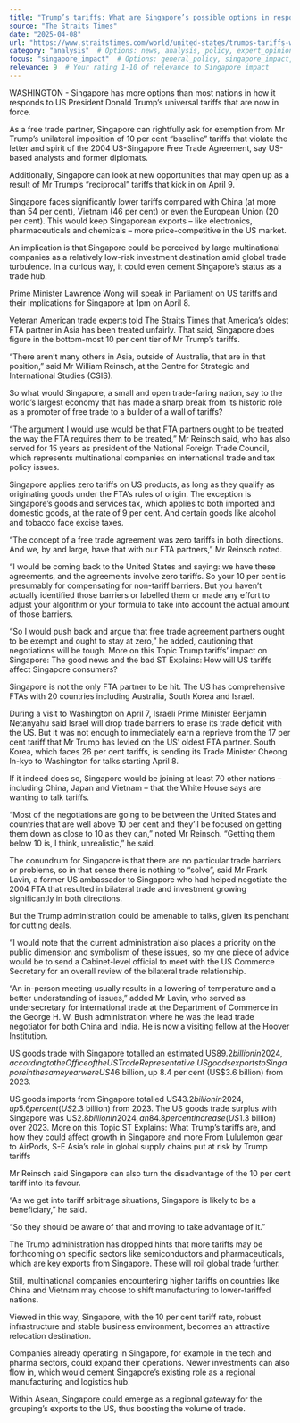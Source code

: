 ```yaml
---
title: "Trump’s tariffs: What are Singapore’s possible options in responding?"
source: "The Straits Times"
date: "2025-04-08" 
url: "https://www.straitstimes.com/world/united-states/trumps-tariffs-what-are-singapores-possible-options-in-responding"
category: "analysis"  # Options: news, analysis, policy, expert_opinion
focus: "singapore_impact"  # Options: general_policy, singapore_impact, asia_impact, global_economy
relevance: 9  # Your rating 1-10 of relevance to Singapore impact
---
```

WASHINGTON - Singapore has more options than most nations in how it responds to US President Donald Trump’s universal tariffs that are now in force. 

As a free trade partner, Singapore can rightfully ask for exemption from Mr Trump’s unilateral imposition of 10 per cent “baseline” tariffs that violate the letter and spirit of the 2004 US-Singapore Free Trade Agreement, say US-based analysts and former diplomats. 

Additionally, Singapore can look at new opportunities that may open up as a result of Mr Trump’s “reciprocal” tariffs that kick in on April 9.  

Singapore faces significantly lower tariffs compared with China (at more than 54 per cent), Vietnam (46 per cent) or even the European Union (20 per cent). This would keep Singaporean exports – like electronics, pharmaceuticals and chemicals – more price-competitive in the US market.  

An implication is that Singapore could be perceived by large multinational companies as a relatively low-risk investment destination amid global trade turbulence. In a curious way, it could even cement Singapore’s status as a trade hub.  

Prime Minister Lawrence Wong will speak in Parliament on US tariffs and their implications for Singapore at 1pm on April 8.

Veteran American trade experts told The Straits Times that America’s oldest FTA partner in Asia has been treated unfairly. That said, Singapore does figure in the bottom-most 10 per cent tier of Mr Trump’s tariffs.   

“There aren’t many others in Asia, outside of Australia, that are in that position,” said Mr William Reinsch, at the Centre for Strategic and International Studies (CSIS). 

So what would Singapore, a small and open trade-faring nation, say to the world’s largest economy that has made a sharp break from its historic role as a promoter of free trade to a builder of a wall of tariffs?

“The argument I would use would be that FTA partners ought to be treated the way the FTA requires them to be treated,” Mr Reinsch said, who has also served for 15 years as president of the National Foreign Trade Council, which represents multinational companies on international trade and tax policy issues.  

Singapore applies zero tariffs on US products, as long as they qualify as originating goods under the FTA’s rules of origin. The exception is Singapore’s goods and services tax, which applies to both imported and domestic goods, at the rate of 9 per cent.  And certain goods like alcohol and tobacco face excise taxes.

“The concept of a free trade agreement was zero tariffs in both directions. And we, by and large, have that with our FTA partners,” Mr Reinsch noted.

“I would be coming back to the United States and saying: we have these agreements, and the agreements involve zero tariffs. So your 10 per cent is presumably for compensating for non-tariff barriers. But you haven’t actually identified those barriers or labelled them or made any effort to adjust your algorithm or your formula to take into account the actual amount of those barriers. 

“So I would push back and argue that free trade agreement partners ought to be exempt and ought to stay at zero,” he added, cautioning that negotiations will be tough.
More on this Topic
Trump tariffs’ impact on Singapore: The good news and the bad
ST Explains: How will US tariffs affect Singapore consumers?

Singapore is not the only FTA partner to be hit. The US has comprehensive FTAs with 20 countries including Australia, South Korea and Israel. 

During a visit to Washington on April 7, Israeli Prime Minister Benjamin Netanyahu said Israel will drop trade barriers to erase its trade deficit with the US. But it was not enough to immediately earn a reprieve from the 17 per cent tariff that Mr Trump has levied on the US’ oldest FTA partner. South Korea, which faces 26 per cent tariffs, is sending its Trade Minister Cheong In-kyo to Washington for talks starting April 8.

If it indeed does so, Singapore would be joining at least 70 other nations – including China, Japan and Vietnam – that the White House says are wanting to talk tariffs.

“Most of the negotiations are going to be between the United States and countries that are well above 10 per cent and they’ll be focused on getting them down as close to 10 as they can,” noted Mr Reinsch. “Getting them below 10 is, I think, unrealistic,” he said.

The conundrum for Singapore is that there are no particular trade barriers or problems, so in that sense there is nothing to “solve”, said Mr Frank Lavin, a former US ambassador to Singapore who had helped negotiate the 2004 FTA that resulted in bilateral trade and investment growing significantly in both directions. 

But the Trump administration could be amenable to talks, given its penchant for cutting deals. 

“I would note that the current administration also places a priority on the public dimension and symbolism of these issues, so my one piece of advice would be to send a Cabinet-level official to meet with the US Commerce Secretary for an overall review of the bilateral trade relationship.

“An in-person meeting usually results in a lowering of temperature and a better understanding of issues,” added Mr Lavin, who served as undersecretary for international trade at the Department of Commerce in the George H. W. Bush administration where he was the lead trade negotiator for both China and India. He is now a visiting fellow at the Hoover Institution. 

US goods trade with Singapore totalled an estimated US$89.2 billion in 2024, according to the Office of the US Trade Representative. US goods exports to Singapore in the same year were US$46 billion, up 8.4 per cent (US$3.6 billion) from 2023. 

US goods imports from Singapore totalled US$43.2 billion in 2024, up 5.6 per cent (US$2.3 billion) from 2023. The US goods trade surplus with Singapore was US$2.8 billion in 2024, an 84.8 per cent increase (US$1.3 billion) over 2023.
More on this Topic
ST Explains: What Trump’s tariffs are, and how they could affect growth in Singapore and more
From Lululemon gear to AirPods, S-E Asia’s role in global supply chains put at risk by Trump tariffs

Mr Reinsch said Singapore can also turn the disadvantage of the 10 per cent tariff into its favour.

“As we get into tariff arbitrage situations, Singapore is likely to be a beneficiary,” he said.

“So they should be aware of that and moving to take advantage of it.”

The Trump administration has dropped hints that more tariffs may be forthcoming on specific sectors like semiconductors and pharmaceuticals, which are key exports from Singapore. These will roil global trade further.

Still, multinational companies encountering higher tariffs on countries like China and Vietnam may choose to shift manufacturing to lower-tariffed nations. 

Viewed in this way, Singapore, with the 10 per cent tariff rate, robust infrastructure and stable business environment, becomes an attractive relocation destination.   

Companies already operating in Singapore, for example in the tech and pharma sectors, could expand their operations. Newer investments can also flow in, which would cement Singapore’s existing role as a regional manufacturing and logistics hub.   

Within Asean, Singapore could emerge as a regional gateway for the grouping’s exports to the US, thus boosting the volume of trade.